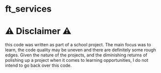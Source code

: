 # ft_services

# ⚠️ Disclaimer ⚠️

this code was written as part of a school project. The main focus was to learn, the code quality may be uneven and there are definitely some rough edges. Given the nature of the projects, and the diminishing returns of polishing up a project when it comes to learning opportunities, I do not intend to go back over this code.
